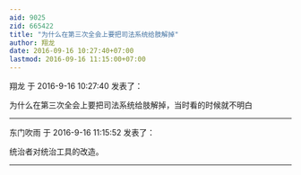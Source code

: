 ```yaml
---
aid: 9025
zid: 665422
title: "为什么在第三次全会上要把司法系统给肢解掉"
author: 翔龙
date: 2016-09-16 10:27:40+07:00
lastmod: 2016-09-16 11:15:00+07:00
---
```


翔龙 于 2016-9-16 10:27:40 发表了：

为什么在第三次全会上要把司法系统给肢解掉，当时看的时候就不明白

---

东门吹雨 于 2016-9-16 11:15:52 发表了：

统治者对统治工具的改造。

---
